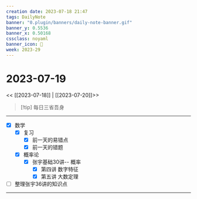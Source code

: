 ```yaml
---
creation date: 2023-07-18 21:47
tags: DailyNote
banner: "0.plugin/banners/daily-note-banner.gif"
banner_y: 0.5536
banner_x: 0.50168
cssclass: noyaml
banner_icon: 💌
week: 2023-29
---
```


# 2023-07-19

<< [[2023-07-18]] | [[2023-07-20]]>>


> [!tip] 每日三省吾身
> 

---


- [x] 数学
	- [x] 复习
		- [x] 前一天的易错点
		- [x] 前一天的错题
	- [x] 概率论
		- [x] 张宇基础30讲-- 概率
			- [x] 第四讲 数字特征
			- [x] 第五讲 大数定理

- [ ] 整理张宇36讲的知识点

---


